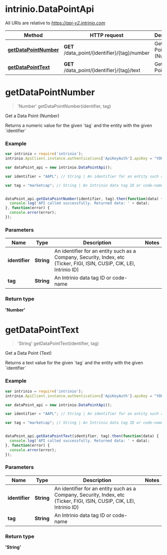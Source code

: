 # intrinio.DataPointApi

All URIs are relative to *https://api-v2.intrinio.com*

Method | HTTP request | Description
------------- | ------------- | -------------
[**getDataPointNumber**](DataPointApi.md#getDataPointNumber) | **GET** /data_point/{identifier}/{tag}/number | Get a Data Point (Number)
[**getDataPointText**](DataPointApi.md#getDataPointText) | **GET** /data_point/{identifier}/{tag}/text | Get a Data Point (Text)


<a name="getDataPointNumber"></a>
# **getDataPointNumber**
> &#39;Number&#39; getDataPointNumber(identifier, tag)

Get a Data Point (Number)

Returns a numeric value for the given &#x60;tag&#x60; and the entity with the given &#x60;identifier&#x60;

### Example
```javascript
var intrinio = require('intrinio');
intrinio.ApiClient.instance.authentications['ApiKeyAuth'].apiKey = "YOUR API KEY";

var dataPoint_api = new intrinio.DataPointApi();

var identifier = "AAPL"; // String | An identifier for an entity such as a Company, Security, Index, etc (Ticker, FIGI, ISIN, CUSIP, CIK, LEI, Intrinio ID)

var tag = "marketcap"; // String | An Intrinio data tag ID or code-name


dataPoint_api.getDataPointNumber(identifier, tag).then(function(data) {
  console.log('API called successfully. Returned data: ' + data);
}, function(error) {
  console.error(error);
});
```

### Parameters

Name | Type | Description  | Notes
------------- | ------------- | ------------- | -------------
 **identifier** | **String**| An identifier for an entity such as a Company, Security, Index, etc (Ticker, FIGI, ISIN, CUSIP, CIK, LEI, Intrinio ID) | 
 **tag** | **String**| An Intrinio data tag ID or code-name | 

### Return type

**&#39;Number&#39;**

<a name="getDataPointText"></a>
# **getDataPointText**
> &#39;String&#39; getDataPointText(identifier, tag)

Get a Data Point (Text)

Returns a text value for the given &#x60;tag&#x60; and the entity with the given &#x60;identifier&#x60;

### Example
```javascript
var intrinio = require('intrinio');
intrinio.ApiClient.instance.authentications['ApiKeyAuth'].apiKey = "YOUR API KEY";

var dataPoint_api = new intrinio.DataPointApi();

var identifier = "AAPL"; // String | An identifier for an entity such as a Company, Security, Index, etc (Ticker, FIGI, ISIN, CUSIP, CIK, LEI, Intrinio ID)

var tag = "marketcap"; // String | An Intrinio data tag ID or code-name


dataPoint_api.getDataPointText(identifier, tag).then(function(data) {
  console.log('API called successfully. Returned data: ' + data);
}, function(error) {
  console.error(error);
});
```

### Parameters

Name | Type | Description  | Notes
------------- | ------------- | ------------- | -------------
 **identifier** | **String**| An identifier for an entity such as a Company, Security, Index, etc (Ticker, FIGI, ISIN, CUSIP, CIK, LEI, Intrinio ID) | 
 **tag** | **String**| An Intrinio data tag ID or code-name | 

### Return type

**&#39;String&#39;**

